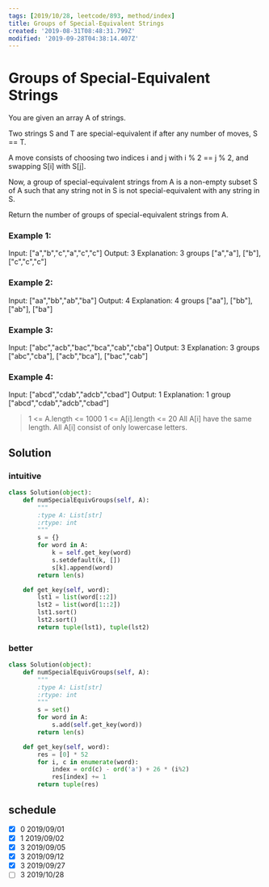 ```yaml
---
tags: [2019/10/28, leetcode/893, method/index]
title: Groups of Special-Equivalent Strings
created: '2019-08-31T08:48:31.799Z'
modified: '2019-09-28T04:38:14.407Z'
---
```


# Groups of Special-Equivalent Strings

You are given an array A of strings.

Two strings S and T are special-equivalent if after any number of moves, S == T.

A move consists of choosing two indices i and j with i % 2 == j % 2, and swapping S[i] with S[j].

Now, a group of special-equivalent strings from A is a non-empty subset S of A such that any string not in S is not special-equivalent with any string in S.

Return the number of groups of special-equivalent strings from A.

### Example 1:

Input: ["a","b","c","a","c","c"]
Output: 3
Explanation: 3 groups ["a","a"], ["b"], ["c","c","c"]

### Example 2:

Input: ["aa","bb","ab","ba"]
Output: 4
Explanation: 4 groups ["aa"], ["bb"], ["ab"], ["ba"]

### Example 3:

Input: ["abc","acb","bac","bca","cab","cba"]
Output: 3
Explanation: 3 groups ["abc","cba"], ["acb","bca"], ["bac","cab"]

### Example 4:

Input: ["abcd","cdab","adcb","cbad"]
Output: 1
Explanation: 1 group ["abcd","cdab","adcb","cbad"]


> 1 <= A.length <= 1000
> 1 <= A[i].length <= 20
> All A[i] have the same length.
> All A[i] consist of only lowercase letters.

## Solution

### intuitive

```python
class Solution(object):
    def numSpecialEquivGroups(self, A):
        """
        :type A: List[str]
        :rtype: int
        """
        s = {}
        for word in A:
            k = self.get_key(word)
            s.setdefault(k, [])
            s[k].append(word)
        return len(s)

    def get_key(self, word):
        lst1 = list(word[::2])
        lst2 = list(word[1::2])
        lst1.sort()
        lst2.sort()
        return tuple(lst1), tuple(lst2)
```

### better

```python
class Solution(object):
    def numSpecialEquivGroups(self, A):
        """
        :type A: List[str]
        :rtype: int
        """
        s = set()
        for word in A:
            s.add(self.get_key(word))
        return len(s)

    def get_key(self, word):
        res = [0] * 52
        for i, c in enumerate(word):
            index = ord(c) - ord('a') + 26 * (i%2)
            res[index] += 1
        return tuple(res)
```

## schedule

* [x] 0 2019/09/01
* [x] 1 2019/09/02
* [x] 3 2019/09/05
* [x] 3 2019/09/12
* [x] 3 2019/09/27
* [ ] 3 2019/10/28
